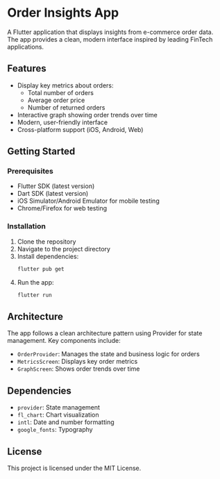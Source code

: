 # Order Insights App

A Flutter application that displays insights from e-commerce order data. The app provides a clean, modern interface inspired by leading FinTech applications.

## Features

- Display key metrics about orders:
  - Total number of orders
  - Average order price
  - Number of returned orders
- Interactive graph showing order trends over time
- Modern, user-friendly interface
- Cross-platform support (iOS, Android, Web)

## Getting Started

### Prerequisites

- Flutter SDK (latest version)
- Dart SDK (latest version)
- iOS Simulator/Android Emulator for mobile testing
- Chrome/Firefox for web testing

### Installation

1. Clone the repository
2. Navigate to the project directory
3. Install dependencies:
   ```bash
   flutter pub get
   ```
4. Run the app:
   ```bash
   flutter run
   ```

## Architecture

The app follows a clean architecture pattern using Provider for state management. Key components include:

- `OrderProvider`: Manages the state and business logic for orders
- `MetricsScreen`: Displays key order metrics
- `GraphScreen`: Shows order trends over time

## Dependencies

- `provider`: State management
- `fl_chart`: Chart visualization
- `intl`: Date and number formatting
- `google_fonts`: Typography

## License

This project is licensed under the MIT License.
